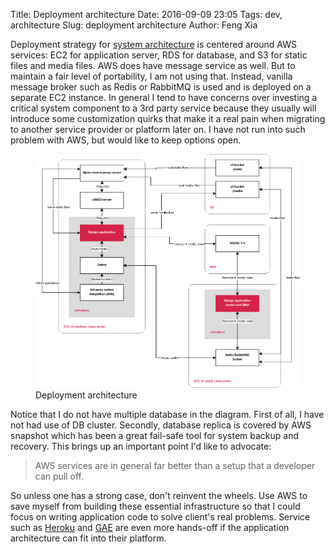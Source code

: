 Title: Deployment architecture
Date: 2016-09-09 23:05
Tags: dev, architecture
Slug: deployment architecture
Author: Feng Xia


Deployment strategy for [system architecture][] is centered around AWS services: EC2 for
application server, RDS for database, and S3 for static files and media files.
AWS does have message service as well. But to maintain a fair level
of portability, I am not using that. Instead, vanilla message broker such as
Redis or RabbitMQ is used and is deployed on a separate EC2 instance.
In general I tend to have concerns over investing a critical
system component to a 3rd party service because they usually will introduce
some customization quirks that make it a real pain
when migrating to another service provider or platform later on. I have not
run into such problem with AWS, but would like to keep
options open.


<figure>
    <img src="/images/deployment_architecture.png" class="img-responsive center-block"/>
    <figcaption>Deployment architecture</figcaption>
</figure>

Notice that I do not have multiple database in the diagram. First of all,
I have not had use of DB cluster. Secondly, database replica
is covered by AWS snapshot which has been a great fail-safe tool
for system backup and recovery.
This brings up an important point I'd like to advocate:

<blockquote>
    AWS services are in general far better
    than a setup that a developer can pull off.
</blockquote>

So unless one has a strong case, don't reinvent the wheels.
Use AWS to save myself from building these essential infrastructure
so that I could focus on writing application code to solve
client's real problems. Service such as [Heroku][] and [GAE][]
are even more hands-off if the application architecture
can fit into their platform.



[system architecture]: {filename}/dev/architecture.md
[Heroku]: https://www.heroku.com/
[GAE]: https://cloud.google.com/appengine/
